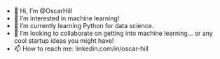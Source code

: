- 👋 Hi, I’m @OscarHill
- 👀 I’m interested in machine learning!
- 🌱 I’m currently learning Python for data science.
- 💞️ I’m looking to collaborate on getting into machine learning... or any cool startup ideas you might have!
- 📫 How to reach me: linkedin.com/in/oscar-hill
